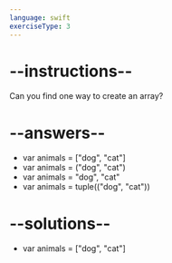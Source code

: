 ```yaml
---
language: swift
exerciseType: 3
---
```


# --instructions--

Can you find one way to create an array?

# --answers--

- var animals = ["dog", "cat"]
- var animals = ("dog", "cat")
- var animals = "dog", "cat"
- var animals = tuple(("dog", "cat"))

# --solutions--

- var animals = ["dog", "cat"]
